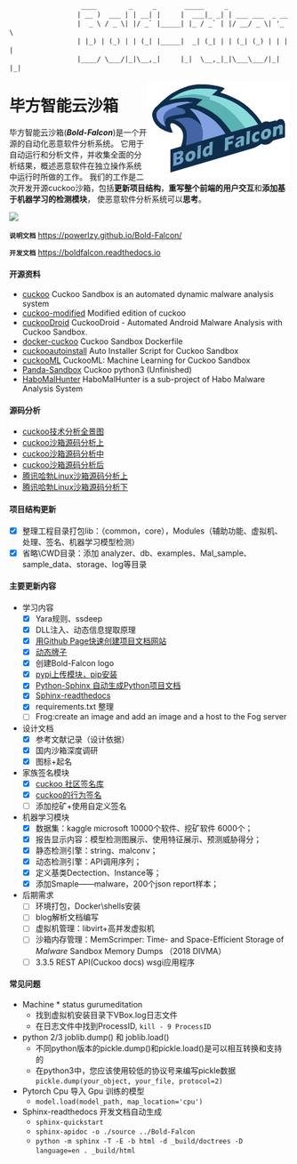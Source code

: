 ```shell
                  ____        _     _       _____     _                 
                 | __ )  ___ | | __| |     |  ___|_ _| | ___ ___  _ __  
                 |  _ \ / _ \| |/ _` |_____| |_ / _` | |/ __/ _ \| '_ \ 
                 | |_) | (_) | | (_| |_____|  _| (_| | | (_| (_) | | | |
                 |____/ \___/|_|\__,_|     |_|  \__,_|_|\___\___/|_| |_|
```

<img src="resources/logo.png" align="right" width="256px" height="176px">

# 毕方智能云沙箱

毕方智能云沙箱(***Bold-Falcon***)是一个开源的自动化恶意软件分析系统。
它用于自动运行和分析文件，并收集全面的分析结果，概述恶意软件在独立操作系统中运行时所做的工作。
我们的工作是二次开发开源cuckoo沙箱，包括**更新项目结构**，**重写整个前端的用户交互**和**添加基于机器学习的检测模块**，
使恶意软件分析系统可以**思考**。

![](https://img.shields.io/badge/GitHub-Bold--Falcon-000000)

**`说明文档`** https://powerlzy.github.io/Bold-Falcon/

**`开发文档`** https://boldfalcon.readthedocs.io

#### 开源资料
+ [cuckoo](https://github.com/cuckoosandbox/cuckoo) Cuckoo Sandbox is an automated dynamic malware analysis system
+ [cuckoo-modified](https://github.com/spender-sandbox/cuckoo-modified) Modified edition of cuckoo
+ [cuckooDroid](https://github.com/idanr1986/cuckoo-droid) CuckooDroid - Automated Android Malware Analysis with Cuckoo Sandbox.
+ [docker-cuckoo](https://github.com/blacktop/docker-cuckoo) Cuckoo Sandbox Dockerfile
+ [cuckooautoinstall](https://github.com/buguroo/cuckooautoinstall) Auto Installer Script for Cuckoo Sandbox
+ [cuckooML](https://github.com/honeynet/cuckooml) CuckooML: Machine Learning for Cuckoo Sandbox
+ [Panda-Sandbox](https://github.com/PowerLZY/Panda-Sandbox) Cuckoo python3 (Unfinished)
+ [HaboMalHunter](https://github.com/Tencent/HaboMalHunter#readme_cn) HaboMalHunter is a sub-project of Habo Malware Analysis System

#### 源码分析
+ [cuckoo技术分析全景图](https://cloud.tencent.com/developer/article/1597020)
+ [cuckoo沙箱源码分析上](https://bbs.pediy.com/thread-260038.htm)
+ [cuckoo沙箱源码分析中](https://bbs.pediy.com/thread-260087.htm)
+ [cuckoo沙箱源码分析后](https://bbs.pediy.com/thread-260252.htm)
+ [腾讯哈勃Linux沙箱源码分析上](https://zhuanlan.zhihu.com/p/54756592)
+ [腾讯哈勃Linux沙箱源码分析下](https://zhuanlan.zhihu.com/p/54756845)

#### 项目结构更新
  - [x] 整理工程目录打包lib：（common，core），Modules（辅助功能、虚拟机、处理、签名、机器学习模型检测）
  - [x] 省略\CWD目录：添加 analyzer、db、examples、Mal_sample、sample_data、storage、log等目录

#### 主要更新内容

+ 学习内容
  - [x] Yara规则、ssdeep
  - [x] DLL注入、动态信息提取原理
  - [x] [用Github Page快速创建项目文档网站](https://zhuanlan.zhihu.com/p/323457078)
  - [x] [动态牌子](https://img.shields.io)
  - [x] 创建Bold-Falcon logo 
  - [x] [pypi上传模块，pip安装](https://pypi.org/project/Bold-Falcon/#description) 
  - [x] [Python-Sphinx 自动生成Python项目文档 ](https://www.jianshu.com/p/d4a1347f467b)
  - [x] [Sphinx-readthedocs](https://how-to-use-sphinx-write.readthedocs.io/zh_CN/latest/)
  - [x] requirements.txt 整理
  - [ ] Frog:create an image and add an image and a host to the Fog server

+ 设计文档
  + [x] 参考文献记录（设计依据）
  + [x] 国内沙箱深度调研
  + [x] 图标+起名

+ 家族签名模块
  - [x] [cuckoo 社区签名库](https://github.com/cuckoosandbox/community)
  - [x] [cuckoo的行为签名](https://www.secpulse.com/archives/75180.html)
  - [ ] 添加挖矿+使用自定义签名

+ 机器学习模块
  - [x] 数据集：kaggle microsoft 10000个软件、挖矿软件 6000个；
  - [x] 报告显示内容：模型检测图展示、使用特征展示、预测威胁得分；
  - [x] 静态检测引擎：string、malconv；
  - [x] 动态检测引擎：API调用序列；
  - [x] 定义基类Dectection、Instance等；
  - [x] 添加Smaple——malware，200个json report样本；

+ 后期需求
  + [ ] 环境打包，Docker\shells安装
  + [ ] blog解析文档编写
  + [ ] 虚拟机管理：libvirt+高并发虚拟机
  + [ ] 沙箱内存管理：MemScrimper: Time- and Space-Efficient Storage of *Malware* Sandbox Memory Dumps （2018 DIVMA）
  + [ ] 3.3.5 REST API(Cuckoo docs) wsgi应用程序
   
#### 常见问题
+ Machine * status gurumeditation
  -  找到虚拟机安装目录下VBox.log日志文件
  -  在日志文件中找到ProcessID, ```kill - 9 ProcessID```
+ python 2/3 joblib.dump() 和 joblib.load()
  - 不同python版本的pickle.dump()和pickle.load()是可以相互转换和支持的
  - 在python3中，您应该使用较低的协议号来编写pickle数据 ```pickle.dump(your_object, your_file, protocol=2)```
+ Pytorch Cpu 导入 Gpu 训练的模型
  - `model.load(model_path, map_location='cpu')`
+ Sphinx-readthedocs 开发文档自动生成
  - `sphinx-quickstart`
  - `sphinx-apidoc -o ./source ../Bold-Falcon`
  - `python -m sphinx -T -E -b html -d _build/doctrees -D language=en . _build/html`



























